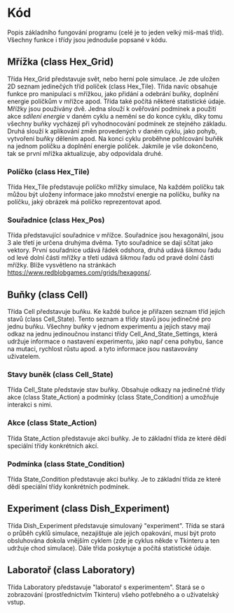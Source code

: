 # Kód
Popis základního fungování programu (celé je to jeden velký miš-maš tříd). Všechny funkce i třídy jsou jednoduše popsané v kódu.
## Mřížka (class Hex_Grid)
Třída Hex_Grid představuje svět, nebo herní pole simulace. Je zde uložen 2D seznam jedinečých tříd políček (class Hex_Tile). Třída navíc obsahuje funkce pro manipulaci s mřížkou, jako přidání a odebrání buňky, doplnění energie políčkům v mřížce apod. Třída také počítá některé statistické údaje. Mřížky jsou používány dvě. Jedna slouží k ověřování podmínek a použití akce *sdílení energie* v daném cyklu a nemění se do konce cyklu, díky tomu všechny buňky vycházejí při vyhodnocování podmínek ze stejného základu. Druhá slouží k aplikování změn provedených v daném cyklu, jako pohyb, vytvoření buňky dělením apod. Na konci cyklu proběhne pohlcování buňěk na jednom políčku a doplnění energie políček. Jakmile je vše dokončeno, tak se první mřížka aktualizuje, aby odpovídala druhé.
### Políčko (class Hex_Tile)
Třída Hex_Tile představuje políčko mřížky simulace, Na každém políčku tak můžou být uloženy informace jako množství energie na políčku, buňky na políčku, jaký obrázek má políčko reprezentovat apod.
### Souřadnice (class Hex_Pos)
Třída představující souřadnice v mřížce. Souřadnice jsou hexagonální, jsou 3 ale třetí je určena druhýma dvěma. Tyto souřadnice se dají sčítat jako vektory. První souřadnice udává řádek odshora, druhá udává šikmou řadu od levé dolní části mřížky a třetí udává šikmou řadu od pravé dolní části mřížky. Blíže vysvětleno na stránkách https://www.redblobgames.com/grids/hexagons/.
## Buňky (class Cell)
Třída Cell představuje buňku. Ke každé buňce je přiřazen seznam tříd jejích stavů (class Cell_State). Tento seznam a třídy stavů jsou jedinečné pro jednu buňku. Všechny buňky v jednom experimentu a jejich stavy mají odkaz na jednu jedinoučnou instanci třídy Cell_And_State_Settings, která udržuje informace o nastavení experimentu, jako např cena pohybu, šance na mutaci, rychlost růstu apod. a tyto informace jsou nastavovány uživatelem.
### Stavy buněk (class Cell_State)
Třída Cell_State představje stav buňky. Obsahuje odkazy na jedinečné třídy akce (class State_Action) a podmínky (class State_Condition) a umožňuje interakci s nimi.
### Akce (class State_Action)
Třída State_Action představuje akci buňky. Je to základní třída ze které dědí speciální třídy konkrétních akcí.
### Podmínka (class State_Condition)
Třída State_Condition představuje akci buňky. Je to základní třída ze které dědí speciální třídy konkrétních podmínek.
## Experiment (class Dish_Experiment)
Třída Dish_Experiment představuje simulovaný "experiment". Třída se stará o průběh cyklů simulace, nezajištuje ale jejich opakování, musí být proto obsluhována dokola vnějším cyklem (zde je cyklus někde v Tkinteru a ten udržuje chod simulace). Dále třída poskytuje a počítá statistické údaje.
## Laboratoř (class Laboratory)
Třída Laboratory představuje "laboratoř s experimentem". Stará se o zobrazování (prostřednictvím Tkinteru) všeho potřebného a o uživatelský vstup.
